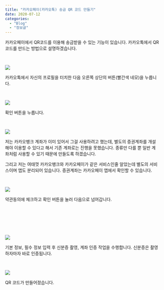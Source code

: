 ```yaml
---
title: "카카오페이(카카오톡) 송금 QR 코드 만들기"
date: 2020-07-12
categories: 
  - "Blog"
  - "정보글"
---
```


카카오페이에서 QR코드를 이용해 송금받을 수 있는 기능이 있습니다. 카카오톡에서 QR코드를 만드는 방법으로 설명하겠습니다.

 

 ![](/assets/img/wp-content/uploads/2020/07/qr코드-만들기.png)

카카오톡에서 자신의 프로필을 터치한 다음 오른쪽 상단의 버튼(빨간색 네모)을 누릅니다.

 

 ![](/assets/img/wp-content/uploads/2020/07/54381CD0-706C-48DD-BC5F-0DB15C29E16B.png)

확인 버튼을 누릅니다.

 

 ![](/assets/img/wp-content/uploads/2020/07/B982B1BF-1AE0-4E4E-98C4-4194B7D16161.png)

저는 카카오뱅크 계좌가 이미 있어서 그걸 사용하려고 했는데, 별도의 증권계좌를 개설해야 이용할 수 있다고 해서 기존 계좌로는 진행을 못했습니다. 종류만 다를 뿐 일반 계좌처럼 사용할 수 있기 때문에 만들도록 하겠습니다.

그리고 저는 여태껏 카카오뱅크와 카카오페이가 같은 서비스인줄 알았는데 별도의 서비스이며 앱도 분리되어 있습니다. 증권계좌는 카카오페이 앱에서 확인할 수 있습니다.

 

 ![](/assets/img/wp-content/uploads/2020/07/EB0B1563-B683-48A9-836F-C21E2A49B47B.png)

약관동의에 체크하고 확인 버튼을 눌러 다음으로 넘어갑니다.

 

 

 

 ![](/assets/img/wp-content/uploads/2020/07/5A2E3203-12BD-4B6A-A76A-DD6760394783.png)

기본 정보, 필수 정보 입력 후 신분증 촬영, 계좌 인증 작업을 수행합니다. 신분증은 촬영하자마자 바로 인증됩니다.

 

 ![](/assets/img/wp-content/uploads/2020/07/10169CF7-7532-40E8-A016-DC296411174F.jpeg)

QR 코드가 만들어졌습니다.
